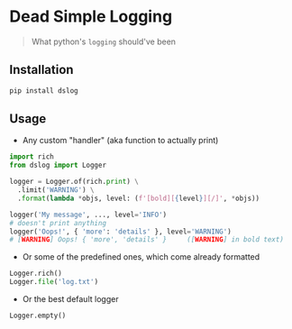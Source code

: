 # Dead Simple Logging

> What python's `logging` should've been

## Installation

```bash
pip install dslog
```

## Usage

- Any custom "handler" (aka function to actually print)

```python
import rich
from dslog import Logger

logger = Logger.of(rich.print) \
  .limit('WARNING') \
  .format(lambda *objs, level: (f'[bold][{level}][/]', *objs))

logger('My message', ..., level='INFO')
# doesn't print anything
logger('Oops!', { 'more': 'details' }, level='WARNING')
# [WARNING] Oops! { 'more', 'details' }     ([WARNING] in bold text)
```

- Or some of the predefined ones, which come already formatted

```python
Logger.rich()
Logger.file('log.txt')
```

- Or the best default logger

```python
Logger.empty()
```